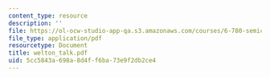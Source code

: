 ```yaml
---
content_type: resource
description: ''
file: https://ol-ocw-studio-app-qa.s3.amazonaws.com/courses/6-780-semiconductor-manufacturing-spring-2003/5cc5843a698a8d4ff6ba73e9f2db2ce4_welton_talk.pdf
file_type: application/pdf
resourcetype: Document
title: welton_talk.pdf
uid: 5cc5843a-698a-8d4f-f6ba-73e9f2db2ce4
---
```

